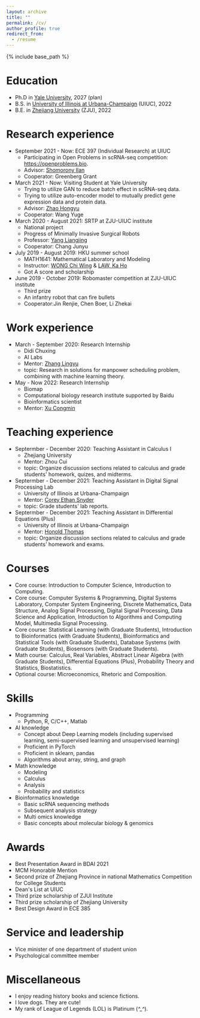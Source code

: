 ```yaml
---
layout: archive
title: ""
permalink: /cv/
author_profile: true
redirect_from:
  - /resume
---
```


{% include base_path %}

Education
======
* Ph.D in [Yale University](https://www.yale.edu/), 2027 (plan)
* B.S. in [University of Illinois at Urbana-Champaign](https://illinois.edu) (UIUC), 2022
* B.E. in [Zhejiang University](https://www.zju.edu.cn/english) (ZJU), 2022

Research experience
======
* September 2021 - Now: ECE 397 (Individual Research) at UIUC
  * Participating in Open Problems in scRNA-seq competition: https://openproblems.bio. 
  * Advisor: [Shomorony Ilan](http://www.ilanshomorony.com)
  * Cooperator: Greenberg Grant
* March 2021 - Now: Visiting Student at Yale University
  * Trying to utilize GAN to reduce batch effect in scRNA-seq data.
  * Trying to utilize auto-encoder model to mutually predict gene expression data and protein data.
  * Advisor: [Zhao Hongyu](http://zhaocenter.org)
  * Cooperator: Wang Yuge
* March 2020 - August 2021: SRTP at ZJU-UIUC institute
  * National project
  * Progress of Minimally Invasive Surgical Robots
  * Professor: [Yang Liangjing](https://person.zju.edu.cn/en/ylj)
  * Cooperator: Chang Junyu
* July 2019 - August 2019: HKU summer school
  * MATH1641: Mathematical Laboratory and Modeling
  * Instructor: [WONG Chi Wing](https://hkumath.hku.hk/MathWWW/people.php?faculty.cwwong) & [LAW, Ka Ho](https://www.scifac.hku.hk/people/law-ka-ho)
  * Got A score and scholarship
* June 2019 - October 2019: Robomaster competition at ZJU-UIUC institute
  * Third prize
  * An infantry robot that can fire bullets
  * Cooperator:Jin Renjie, Chen Boer, Li Zhekai


Work experience
======
* March - September 2020: Research Internship
  * Didi Chuxing
  * AI Labs
  * Mentor: [Zhang Lingyu](https://www.scholat.com/zhanglingyu.en) 
  * topic: Research in solutions for manpower scheduling problem, combining with machine learning theory.
* May - Now 2022: Research Internship
  * Biomap
  * Computational biology research institute supported by Baidu
  * Bioinformatics scientist
  * Mentor: [Xu Congmin](https://scholar.google.com/citations?user=P8GJkkIAAAAJ) 
 
Teaching experience
======
* Septermber - December 2020: Teaching Assistant in Calculus I
  * Zhejiang University
  * Mentor: Zhou Cui 
  * topic: Organize discussion sections related to calculus and grade students' homework, quizes, and midterms.
* Septermber - December 2021: Teaching Assistant in Digital Signal Processing Lab
  * University of Illinois at Urbana-Champaign
  * Mentor: [Corey Ethan Snyder](https://grainger.illinois.edu/about/directory/faculty/cesnyde2)
  * topic: Grade students' lab reports.
* Septermber - December 2021: Teaching Assistant in Differential Equations (Plus)
  * University of Illinois at Urbana-Champaign
  * Mentor: [Honold Thomas](https://residential.intl.zju.edu.cn/en/content/196800)
  * topic:  Organize discussion sections related to calculus and grade students' homework and exams.
 
Courses
======
* Core course: Introduction to Computer Science, Introduction to Computing.
* Core course: Computer Systems & Programming, Digital Systems Laboratory, Computer System Engineering, Discrete Mathematics, Data Structure, Analog Signal Processing, Digital Signal Processing, Data Science and Application, Introduction to Algorithms and Computing Model, Multimedia Signal Processing. 
* Core course: Statistical Learning (with Graduate Students), Introduction to Bioinformatics (with Graduate Students), Bioinformatics and Statistical Tools (with Graduate Students), Database Systems (with Graduate Students), Biosensors (with Graduate Students). 
* Math course: Calculus, Real Variables, Abstract Linear Algebra (with Graduate Students), Differential Equations (Plus), Probability Theory and Statistics, Biostatistics.
* Optional course: Microeconomics, Rhetoric and Composition.
  
Skills
======
* Programming
  * Python, R, C/C++, Matlab
* AI knowledge
  * Concept about Deep Learning models (including supervised learning, semi-supervised learning and unsupervised learning)
  * Proficient in PyTorch
  * Proficient in sklearn, pandas
  * Algorithms about array, string, and graph
* Math knowledge
  * Modeling
  * Calculus
  * Analysis
  * Probability and statistics
* Bioinformatics knowledge
  * Basic scRNA sequencing methods
  * Subsequent analysis strategy
  * Multi omics knowledge
  * Basic concepts about molecular biology & genomics

Awards
======
* Best Presentation Award in BDAI 2021
* MCM Honorable Mention
* Second prize of Zhejiang Province in national Mathematics Competition for College Students
* Dean's List at UIUC
* Third prize scholarship of ZJUI Institute
* Third prize scholarship of Zhejiang University
* Best Design Award in ECE 385

  
Service and leadership
======
* Vice minister of one department of student union
* Psychological committee member

Miscellaneous
======
* I enjoy reading history books and science fictions.
* I love dogs. They are cute!
* My rank of League of Legends (LOL) is Platinum (*^_^*).

<!--
Publications
======
-->
<!--
  <ul>{% for post in site.publications %}
    {% include archive-single-cv.html %}
  {% endfor %}</ul>
-->
<!--
* Liu Tianyu, Zhang Lingyu. Apply Artificial Neural Network to Solving Manpower Scheduling Problem. PAKDD, 2020. (Under Review) 
* Zhang Lingyu, Liu Tianyu, Wang Yunhai. An Intelligent Model for Solving Manpower Scheduling Problems. PAKDD, 2020. (Under Review)
-->

<!--
Talks
======
  <ul>{% for post in site.talks %}
    //{% include archive-single-talk-cv.html %}
  //{% endfor %}</ul>
  In process 
Teaching
======
  //<ul>{% for post in site.teaching %}
    //{% include archive-single-cv.html %}
  //{% endfor %}</ul>
  In process
-->


